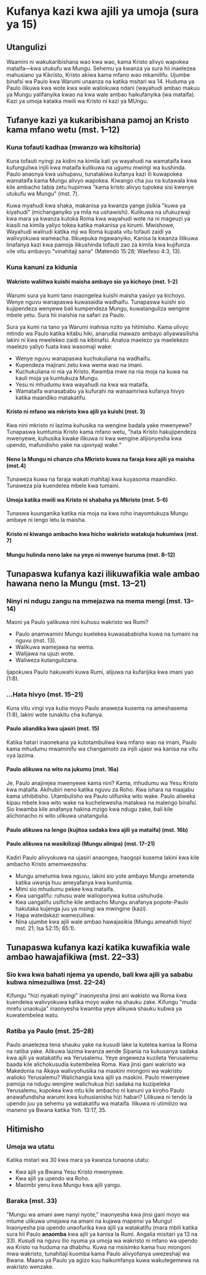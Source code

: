 # Kufanya kazi kwa ajili ya umoja (sura ya 15)

## Utangulizi

Waamini ni wakukaribishana wao kwa wao, kama Kristo alivyo wapokea mataifa—kwa utukufu wa Mungu. Sehemu ya kwanza ya sura hii inaelezea mahusiano ya Kikristo, Kristo akiwa kama mfano wao mkamilifu. Ujumbe binafsi wa Paulo kwa Warumi unaanza na katika msitari wa 14. Huduma ya Paulo ilikuwa kwa wote kwa wale waliokuwa ndani (wayahudi ambao makuu ya Mungu yalifanyika kwao na kwa wale ambao haikufanyika (wa mataifa). Kazi ya umoja kataika mwili wa Kristo ni kazi ya MUngu.

## Tufanye kazi ya kukaribishana pamoj an Kristo kama mfano wetu (mst. 1–12)

### Kuna tofauti kadhaa (mwanzo wa kihsitoria)

Kuna tofauti nyingi za kidini na kimila kati ya wayahudi na wamataifa kwa kufunguliwa injili kwa mataifa kulikuwa na ugumu mwingi wa kushinda. Paulo anaonya kwa ushupavu, tunatakiwa kufanya kazi ili kuwapokea wamataifa kama Mungu alivyo wapokea. Kiwango cha juu na kutawala kwa kile ambacho tabia zetu hupimwa "kama kristo alivyo tupokea sisi kwenye utukufu wa Mungu" (mst. 7). 

Kuwa myahudi kwa shaka, makanisa ya kwanza yange jisikia "kuwa ya kiyahudi" (michanganyiko ya mila na ushawishi). Kulikuwa na ufukuzwaji kwa mara ya kwanza kutoka Roma kwa wayahudi wote na ni mageuzi ya kiasili na kimila yaliyo tokea katika makanisa ya kirumi. Mwishowe, Wayahudi walirudi katika mji wa Roma kupata vitu tofauti zaidi ya walivyokuwa wameacha. Ilikuepuka mgawanyiko, Kanisa la kwanza lilikuwa linafanya kazi kwa pamoja ilikushinda tofauti zao za kimila kwa kujifunza vile vitu ambavyo "vinahitaji sana" (Matendo 15:28; Waefeso 4:3, 13).

### Kuna kanuni za kidunia

#### Wakristo waliitwa kuishi maisha ambayo sio ya kichoyo (mst. 1–2)

Warumi sura ya kumi tano inaongelea kuishi maisha yasiyo ya kichoyo. Wenye nguvu wanapaswa kuwasaidia wadhaifu. Tunapaswa kuishi sio kujipendeza wenyewe bali kumpendeza Mungu, kuwatanguliza wengine mbele yetu. Sura hii inaishia na safari za Paulo.

Sura ya kumi na tano ya Warumi inahisia nzito ya hitimisho. Kama ulivyo mtindo wa Paulo katika kitabu hiki, anarudia mawazo ambayo aliyawasilisha lakini ni kwa mwelekeo zaidi na kibinafsi. Anatoa maelezo ya maelekezo maelezo yaliyo fuata kwa wasomaji wake:

* Wenye nguvu wanapaswa kuchukuliana na wadhaifu.
* Kupendeza majirani zetu kwa wema wao na imani.
* Kuchukuliana ni nia ya Kristo. Kwamba mwe na nia moja na kuwa na kauli moja ya kumtukuza Mungu.
* Yesu ni mhudumu kwa wayahudi na kwa wa mataifa.
* Wamataifa wanasababu ya kufurahi na wanaamriwa kufanya hivyo katika maandiko matakatifu.

#### Kristo ni mfano wa mkristo kwa ajili ya kuishi (mst. 3)

Kwa nini mkristo ni lazima kuhusika na wengine badala yake mwenyewe? Tunapaswa kumtumia Kristo kama mfano wetu, "hata Kristo hakujipendeza mwenyewe, kuhusika kwake ilikuwa ni kwa wengine alijionyesha kwa upendo, mafundisho yake na uponyaji wake."

#### Neno la Mungu ni chanzo cha Mkristo kuwa na faraja kwa ajili ya maisha (mst.4)

Tunaweza kuwa na faraja wakati mahitaji kwa kuyasoma maandiko. Tunaweza pia kuendelea mbele kwa tumaini. 

#### Umoja katika mwili wa Kristo ni shabaha ya Mkristo (mst. 5-6)

Tunaswa kuunganika katika nia moja na kwa roho inayomtukuza Mungu ambaye ni lengo letu la maisha.

#### Kristo ni kiwango ambacho kwa hicho wakristo watakuja hukumiwa (mst. 7)

#### Mungu hulinda neno lake na yeye ni mwenye huruma (mst. 8–12)

## Tunapaswa kufanya kazi ilikuwafikia wale ambao hawana neno la Mungu (mst. 13–21)

### Ninyi ni ndugu zangu na mmejazwa na mema mengi (mst. 13–14)

Maoni ya Paulo yalikuwa nini kuhusu wakristo wa Rumi?

* Paulo anamwamini Mungu kuelekea kuwasababisha kuwa na tumaini na nguvu (mst. 13).
* Walikuwa wamejawa na wema.
* Walijawa na ujuzi wote.
* Waliweza kutangulizana.

Ijapokuwa Paulo hakuwahi kuwa Rumi, alijuwa na kufarijika kwa imani yao (1:8).

### ...Hata hivyo (mst. 15–21)

Kuna vitu vingi vya kutia moyo Paulo anaweza kusema na ameshasema (1:8), lakini wote tunakitu cha kufanya.

#### Paulo aliandika kwa ujasiri (mst. 15)

Katika hatari inaonekana ya kutotambuliwa kwa mfano wao na imani, Paulo kama mhudumu mwaminifu wa changamoto za injili ujasir wa kanisa na vitu vya lazima.

#### Paulo alikuwa na wito na jukumu (mst. 16a)

Je, Paulo anajirejea mwenyewe kama nini? Kama, mhudumu wa Yesu Kristo kwa mataifa. Akihubiri neno katika nguvu za Roho. Kwa ishara na maajabu kama uthibitisho. Utambulisho wa Paulo ulifunika wito wake. Paulo aliweka kipau mbele kwa wito wake na kuchelewesha matakwa na malengo binafsi. Sio kwamba kile anafanya hakina mzigo kwa ndugu zake, bali kile alichonacho ni wito ulikuwa unatangulia.

#### Paulo alikuwa na lengo (kujitoa sadaka kwa ajili ya mataifa) (mst. 16b)

#### Paulo alikuwa na wasikilizaji (Mungu alinipa) (mst. 17–21)

Kadiri Paulo alivyokuwa na ujasiri anaongea, haogopi kusema lakini kwa kile ambacho Kristo amemwezesha:

- Mungu ametumia kwa nguvu, lakini sio yote ambayo Mungu ametenda katika uwanja huu ameyafanya kwa kunitumia.
- Mimi sio mhudumu pekee kwa mataifa.
- Kwa uangalifu: ruhusu wale walioponywa kutoa ushuhuda.
- Kwa uangalifu usifiche kile ambacho Mungu anafanya popote-Paulo hakutaka kujenga juu ya msingi wa mwingine (kazi).
- Hapa watedakazi wamezuiliwa.
- Nina ujumbe kwa ajili wale ambao hawajasikia (Mungu ameahidi hiyo! mst. 21; Isa 52:15; 65:1).

## Tunapaswa kufanya kazi katika kuwafikia wale ambao hawajafikiwa (mst. 22–33)

### Sio kwa kwa bahati njema ya upendo, bali kwa ajili ya sababu kubwa nimezuiliwa (mst. 22–24)

Kifungu "hizi nyakati nyingi" inaonyesha jinsi ani wakisto wa Roma kwa kuendelea walivyokuwa katika moyo wake na shauku zake. Kifungu "muda mrefu unaokuja" inaonyesha kwamba yeye alikuwa shauku kubwa ya kuwatembelea watu.

### Ratiba ya Paulo (mst. 25–28)

Paulo anaelezea tena shauku yake na kusudi lake la kutelea kanisa la Roma na ratiba yake. Alikuwa lazima kwanza aende Sipania na kukusanya sadaka kwa ajili ya watakatifu wa Yerusalemu. Yeye angeweza kuzileta Yerusalemu baada kile alichokusudia kutembelea Roma. Kwa jinsi gani wakristo wa Makedonia na Akaya walivyohusika na maskini miongoni wa wakristo walioko Yerusalemu? Walichangia kwa ajili ya maskini. Paulo mwenyewe pamoja na ndugu wengine walichukua hizi sadaka na kuzipeleka Yerusalemu, kupokea kwa mtu kile ambacho ni kanuni ya kiroho Paulo anawafundisha warumi kwa kuhusianisha hizi habari? Lilikuwa ni tendo la upendo juu ya sehemu ya watakatifu wa mataifa. Ilikuwa ni utimilizo wa maneno ya Bwana katika Yoh. 13:17, 35.

## Hitimisho

### Umoja wa utatu

Katika mstari wa 30 kwa mara ya kwanza tunaona utatu:

* Kwa ajili ya Bwana Yesu Kristo mwenyewe.
* Kwa ajili ya upendo wa Roho.
* Maombi yenu kwa Mungu kwa ajili yangu.

### Baraka (mst. 33)

"Mungu wa amani awe nanyi nyote," inaonyesha kwa jinsi gani moyo wa mtume ulikuwa umejawa na amani na kujawa mapensi ya Mungu! Inaonyesha pia upendo unaofurika kwa ajili ya watakatifu (mara mbili katika sura hii Paulo **anaomba** kwa ajili ya kanisa la Rumi. Angalia misitari ya 13 na 33). Kusudi na nguvu ilio nyuma ya umoja wa wakristo ni mfano wa upendo wa Kristo na huduma na dhabihu. Kuwa na msisimko kama huo miongoni mwa wakristo, tunahitaji kuomba kama Paulo alivyofanya uwezeshaji wa Bwana. Maana ya Paulo ya agizo kuu haikumfanya kuwa wakutegemewa na wakristo wenzake.

